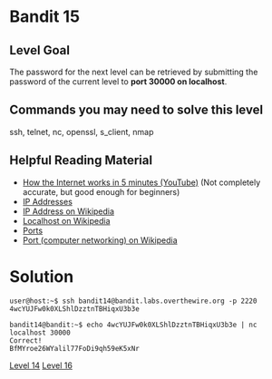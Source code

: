 <html>
<h1>Bandit 15</h1>

<h2 id="level-goal">Level Goal</h2>
<p>The password for the next level can be retrieved by submitting the
password of the current level to <strong>port 30000 on localhost</strong>.</p>

<h2 id="commands-you-may-need-to-solve-this-level">Commands you may need to solve this level</h2>
<p>ssh, telnet, nc, openssl, s_client, nmap</p>

<h2 id="helpful-reading-material">Helpful Reading Material</h2>
<ul>
  <li><a href="https://www.youtube.com/watch?v=7_LPdttKXPc">How the Internet works in 5 minutes (YouTube)</a> (Not completely
accurate, but good enough for beginners)</li>
  <li><a href="http://computer.howstuffworks.com/web-server5.htm">IP Addresses</a></li>
  <li><a href="https://en.wikipedia.org/wiki/IP_address">IP Address on Wikipedia</a></li>
  <li><a href="https://en.wikipedia.org/wiki/Localhost">Localhost on Wikipedia</a></li>
  <li><a href="http://computer.howstuffworks.com/web-server8.htm">Ports</a></li>
  <li><a href="https://en.wikipedia.org/wiki/Port_(computer_networking)">Port (computer networking) on Wikipedia</a></li>
</ul>


<h1>Solution</h1>

```
user@host:~$ ssh bandit14@bandit.labs.overthewire.org -p 2220
4wcYUJFw0k0XLShlDzztnTBHiqxU3b3e

bandit14@bandit:~$ echo 4wcYUJFw0k0XLShlDzztnTBHiqxU3b3e | nc localhost 30000
Correct!
BfMYroe26WYalil77FoDi9qh59eK5xNr
```

[Level 14](bandit/tasks/bandit14.md)
[Level 16](bandit/tasks/bandit16.md)
</html>
